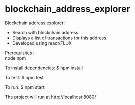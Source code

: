 # blockchain_address_explorer

Blockchain address explorer:
  - Search with blockchain address.
  - Displays a list of transactions for this address.
  - Developed using react/FLUX

Prerequisites :    
        node
        npm

To install dependencies:
   $ npm install    

To test:
  $ npm test

To run:
  $ npm start    

The project will run at http://localhost:8080/

